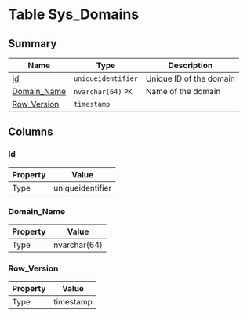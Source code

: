 # Table Sys_Domains


## Summary

| Name | Type | Description |
| - | - | --- |
|[Id](#id)|`uniqueidentifier` |Unique ID of the domain|
|[Domain_Name](#domain_name)|`nvarchar(64)` `PK`|Name of the domain|
|[Row_Version](#row_version)|`timestamp` ||

## Columns

### Id

| Property | Value |
| - | - |
|Type|uniqueidentifier|

### Domain_Name

| Property | Value |
| - | - |
|Type|nvarchar(64)|

### Row_Version

| Property | Value |
| - | - |
|Type|timestamp|


